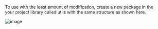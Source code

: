 To use with the least amount of modification, create a new package in the your project library called utils with the same structure as shown here.

![image](https://github.com/JordanCClark/ignition_utils/assets/65254377/d3f07729-88fa-4d3e-9975-07d2443b980a)
